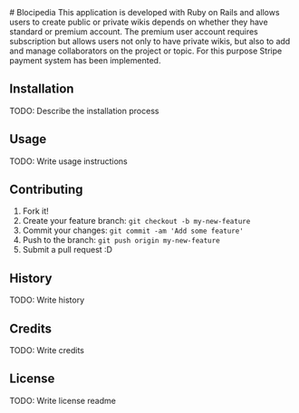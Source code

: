 <snippet>
  <content>
# Blocipedia
This application is developed with Ruby on Rails and allows users to create public or private wikis depends on whether they have standard or premium account.
The premium user account requires subscription but allows users not only to have private wikis, but also to add and manage collaborators on the project or topic.
For this purpose Stripe payment system has been implemented.

## Installation
TODO: Describe the installation process
## Usage
TODO: Write usage instructions
## Contributing
1. Fork it!
2. Create your feature branch: `git checkout -b my-new-feature`
3. Commit your changes: `git commit -am 'Add some feature'`
4. Push to the branch: `git push origin my-new-feature`
5. Submit a pull request :D
## History
TODO: Write history
## Credits
TODO: Write credits
## License
TODO: Write license
  </content>
  <tabTrigger>readme</tabTrigger>
</snippet>
